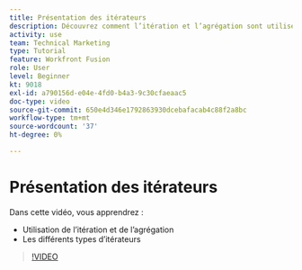 ```yaml
---
title: Présentation des itérateurs
description: Découvrez comment l’itération et l’agrégation sont utilisées, ainsi que les différents types d’itérateurs dans [!DNL Adobe Workfront Fusion].
activity: use
team: Technical Marketing
type: Tutorial
feature: Workfront Fusion
role: User
level: Beginner
kt: 9018
exl-id: a790156d-e04e-4fd0-b4a3-9c30cfaeaac5
doc-type: video
source-git-commit: 650e4d346e1792863930dcebafacab4c88f2a8bc
workflow-type: tm+mt
source-wordcount: '37'
ht-degree: 0%

---
```


# Présentation des itérateurs

Dans cette vidéo, vous apprendrez :

* Utilisation de l’itération et de l’agrégation
* Les différents types d’itérateurs

>[!VIDEO](https://video.tv.adobe.com/v/335277/?quality=12&learn=on)
